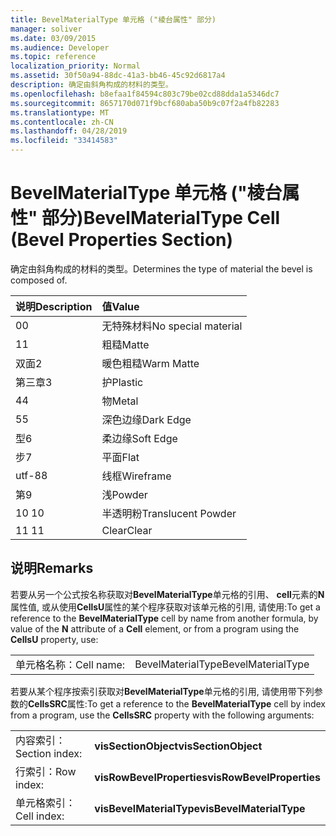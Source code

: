 ```yaml
---
title: BevelMaterialType 单元格 ("棱台属性" 部分)
manager: soliver
ms.date: 03/09/2015
ms.audience: Developer
ms.topic: reference
localization_priority: Normal
ms.assetid: 30f50a94-88dc-41a3-bb46-45c92d6817a4
description: 确定由斜角构成的材料的类型。
ms.openlocfilehash: b8efaa1f84594c803c79be02cd88dda1a5346dc7
ms.sourcegitcommit: 8657170d071f9bcf680aba50b9c07f2a4fb82283
ms.translationtype: MT
ms.contentlocale: zh-CN
ms.lasthandoff: 04/28/2019
ms.locfileid: "33414583"
---
```

# <a name="bevelmaterialtype-cell-bevel-properties-section"></a><span data-ttu-id="85880-103">BevelMaterialType 单元格 ("棱台属性" 部分)</span><span class="sxs-lookup"><span data-stu-id="85880-103">BevelMaterialType Cell (Bevel Properties Section)</span></span>

<span data-ttu-id="85880-104">确定由斜角构成的材料的类型。</span><span class="sxs-lookup"><span data-stu-id="85880-104">Determines the type of material the bevel is composed of.</span></span> 
  
|<span data-ttu-id="85880-105">**说明**</span><span class="sxs-lookup"><span data-stu-id="85880-105">**Description**</span></span>|<span data-ttu-id="85880-106">**值**</span><span class="sxs-lookup"><span data-stu-id="85880-106">**Value**</span></span>|
|:-----|:-----|
|<span data-ttu-id="85880-107">0</span><span class="sxs-lookup"><span data-stu-id="85880-107">0</span></span>  <br/> |<span data-ttu-id="85880-108">无特殊材料</span><span class="sxs-lookup"><span data-stu-id="85880-108">No special material</span></span>  <br/> |
|<span data-ttu-id="85880-109">1</span><span class="sxs-lookup"><span data-stu-id="85880-109">1</span></span>  <br/> |<span data-ttu-id="85880-110">粗糙</span><span class="sxs-lookup"><span data-stu-id="85880-110">Matte</span></span>  <br/> |
|<span data-ttu-id="85880-111">双面</span><span class="sxs-lookup"><span data-stu-id="85880-111">2</span></span>  <br/> |<span data-ttu-id="85880-112">暖色粗糙</span><span class="sxs-lookup"><span data-stu-id="85880-112">Warm Matte</span></span>  <br/> |
|<span data-ttu-id="85880-113">第三章</span><span class="sxs-lookup"><span data-stu-id="85880-113">3</span></span>  <br/> |<span data-ttu-id="85880-114">护</span><span class="sxs-lookup"><span data-stu-id="85880-114">Plastic</span></span>  <br/> |
|<span data-ttu-id="85880-115">4</span><span class="sxs-lookup"><span data-stu-id="85880-115">4</span></span>  <br/> |<span data-ttu-id="85880-116">物</span><span class="sxs-lookup"><span data-stu-id="85880-116">Metal</span></span>  <br/> |
|<span data-ttu-id="85880-117">5</span><span class="sxs-lookup"><span data-stu-id="85880-117">5</span></span>  <br/> |<span data-ttu-id="85880-118">深色边缘</span><span class="sxs-lookup"><span data-stu-id="85880-118">Dark Edge</span></span>  <br/> |
|<span data-ttu-id="85880-119">型</span><span class="sxs-lookup"><span data-stu-id="85880-119">6</span></span>  <br/> |<span data-ttu-id="85880-120">柔边缘</span><span class="sxs-lookup"><span data-stu-id="85880-120">Soft Edge</span></span>  <br/> |
|<span data-ttu-id="85880-121">步</span><span class="sxs-lookup"><span data-stu-id="85880-121">7</span></span>  <br/> |<span data-ttu-id="85880-122">平面</span><span class="sxs-lookup"><span data-stu-id="85880-122">Flat</span></span>  <br/> |
|<span data-ttu-id="85880-123">utf-8</span><span class="sxs-lookup"><span data-stu-id="85880-123">8</span></span>  <br/> |<span data-ttu-id="85880-124">线框</span><span class="sxs-lookup"><span data-stu-id="85880-124">Wireframe</span></span>  <br/> |
|<span data-ttu-id="85880-125">第</span><span class="sxs-lookup"><span data-stu-id="85880-125">9</span></span>  <br/> |<span data-ttu-id="85880-126">浅</span><span class="sxs-lookup"><span data-stu-id="85880-126">Powder</span></span>  <br/> |
|<span data-ttu-id="85880-127">10 </span><span class="sxs-lookup"><span data-stu-id="85880-127">10</span></span>  <br/> |<span data-ttu-id="85880-128">半透明粉</span><span class="sxs-lookup"><span data-stu-id="85880-128">Translucent Powder</span></span>  <br/> |
|<span data-ttu-id="85880-129">11 </span><span class="sxs-lookup"><span data-stu-id="85880-129">11</span></span>  <br/> |<span data-ttu-id="85880-130">Clear</span><span class="sxs-lookup"><span data-stu-id="85880-130">Clear</span></span>  <br/> |
   
## <a name="remarks"></a><span data-ttu-id="85880-131">说明</span><span class="sxs-lookup"><span data-stu-id="85880-131">Remarks</span></span>

<span data-ttu-id="85880-132">若要从另一个公式按名称获取对**BevelMaterialType**单元格的引用、 **cell**元素的**N**属性值, 或从使用**CellsU**属性的某个程序获取对该单元格的引用, 请使用:</span><span class="sxs-lookup"><span data-stu-id="85880-132">To get a reference to the **BevelMaterialType** cell by name from another formula, by value of the **N** attribute of a **Cell** element, or from a program using the **CellsU** property, use:</span></span> 
  
|||
|:-----|:-----|
| <span data-ttu-id="85880-133">单元格名称：</span><span class="sxs-lookup"><span data-stu-id="85880-133">Cell name:</span></span>  <br/> | <span data-ttu-id="85880-134">BevelMaterialType</span><span class="sxs-lookup"><span data-stu-id="85880-134">BevelMaterialType</span></span>  <br/> |
   
<span data-ttu-id="85880-135">若要从某个程序按索引获取对**BevelMaterialType**单元格的引用, 请使用带下列参数的**CellsSRC**属性:</span><span class="sxs-lookup"><span data-stu-id="85880-135">To get a reference to the **BevelMaterialType** cell by index from a program, use the **CellsSRC** property with the following arguments:</span></span> 
  
|||
|:-----|:-----|
| <span data-ttu-id="85880-136">内容索引：</span><span class="sxs-lookup"><span data-stu-id="85880-136">Section index:</span></span>  <br/> |<span data-ttu-id="85880-137">**visSectionObject**</span><span class="sxs-lookup"><span data-stu-id="85880-137">**visSectionObject**</span></span> <br/> |
| <span data-ttu-id="85880-138">行索引：</span><span class="sxs-lookup"><span data-stu-id="85880-138">Row index:</span></span>  <br/> |<span data-ttu-id="85880-139">**visRowBevelProperties**</span><span class="sxs-lookup"><span data-stu-id="85880-139">**visRowBevelProperties**</span></span> <br/> |
| <span data-ttu-id="85880-140">单元格索引：</span><span class="sxs-lookup"><span data-stu-id="85880-140">Cell index:</span></span>  <br/> |<span data-ttu-id="85880-141">**visBevelMaterialType**</span><span class="sxs-lookup"><span data-stu-id="85880-141">**visBevelMaterialType**</span></span> <br/> |
   

